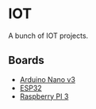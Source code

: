 # IOT

A bunch of IOT projects.

## Boards

* [Arduino Nano v3](./arduino)
* [ESP32](./esp32)
* [Raspberry PI 3](./raspberry)
